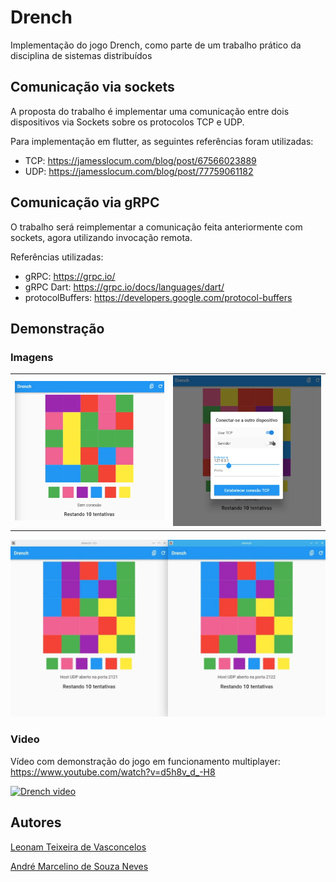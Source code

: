 # Drench

Implementação do jogo Drench, como parte de um trabalho prático da disciplina de sistemas distribuídos



## Comunicação via sockets

A proposta do trabalho é implementar uma comunicação entre dois dispositivos via Sockets sobre os protocolos TCP e UDP.

Para implementação em flutter, as seguintes referências foram utilizadas:

- TCP: https://jamesslocum.com/blog/post/67566023889
- UDP: https://jamesslocum.com/blog/post/77759061182

## Comunicação via gRPC

O trabalho será reimplementar a comunicação feita anteriormente com sockets, agora utilizando invocação remota.

Referências utilizadas:

- gRPC: https://grpc.io/
- gRPC Dart: https://grpc.io/docs/languages/dart/
- protocolBuffers: https://developers.google.com/protocol-buffers


## Demonstração

### Imagens

<table>
    <td>
        <img src="./imgs/drench/fig1.png" alt="Drench game - Figure 1" />
    </td>
    <td>
        <img src="./imgs/drench/fig2.png" alt="Drench game - Figure 2" />
    </td>
</table>


![Drench game - Figure 3](./imgs/drench/fig3.jpg)

### Video

Vídeo com demonstração do jogo em funcionamento multiplayer: https://www.youtube.com/watch?v=d5h8v_d_-H8

[![Drench video](https://img.youtube.com/vi/d5h8v_d_-H8/hqdefault.jpg)](https://www.youtube.com/watch?v=d5h8v_d_-H8)

## Autores

[Leonam Teixeira de Vasconcelos](https://github.com/leonamtv)

[André Marcelino de Souza Neves](https://github.com/AndreNeves97)

